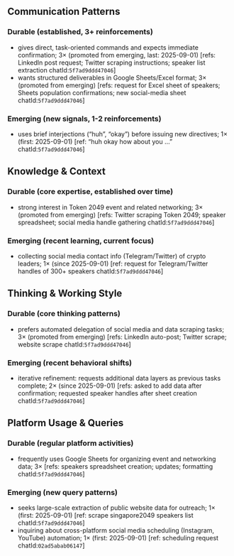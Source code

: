 ## Communication Patterns
### Durable (established, 3+ reinforcements)
- gives direct, task-oriented commands and expects immediate confirmation; 3× (promoted from emerging, last: 2025-09-01) [refs: LinkedIn post request; Twitter scraping instructions; speaker list extraction chatId:`5f7ad9ddd47046`]
- wants structured deliverables in Google Sheets/Excel format; 3× (promoted from emerging) [refs: request for Excel sheet of speakers; Sheets population confirmations; new social-media sheet chatId:`5f7ad9ddd47046`]

### Emerging (new signals, 1-2 reinforcements)
- uses brief interjections (“huh”, “okay”) before issuing new directives; 1× (first: 2025-09-01) [ref: “huh okay how about you …” chatId:`5f7ad9ddd47046`]

## Knowledge & Context
### Durable (core expertise, established over time)
- strong interest in Token 2049 event and related networking; 3× (promoted from emerging) [refs: Twitter scraping Token 2049; speaker spreadsheet; social media handle gathering chatId:`5f7ad9ddd47046`]

### Emerging (recent learning, current focus)  
- collecting social media contact info (Telegram/Twitter) of crypto leaders; 1× (since 2025-09-01) [ref: request for Telegram/Twitter handles of 300+ speakers chatId:`5f7ad9ddd47046`]

## Thinking & Working Style
### Durable (core thinking patterns)
- prefers automated delegation of social media and data scraping tasks; 3× (promoted from emerging) [refs: LinkedIn auto-post; Twitter scrape; website scrape chatId:`5f7ad9ddd47046`]

### Emerging (recent behavioral shifts)
- iterative refinement: requests additional data layers as previous tasks complete; 2× (since 2025-09-01) [refs: asked to add data after confirmation; requested speaker handles after sheet creation chatId:`5f7ad9ddd47046`]

## Platform Usage & Queries
### Durable (regular platform activities)
- frequently uses Google Sheets for organizing event and networking data; 3× [refs: speakers spreadsheet creation; updates; formatting chatId:`5f7ad9ddd47046`]

### Emerging (new query patterns)
- seeks large-scale extraction of public website data for outreach; 1× (first: 2025-09-01) [ref: scrape singapore2049 speakers list chatId:`5f7ad9ddd47046`]
- inquiring about cross-platform social media scheduling (Instagram, YouTube) automation; 1× (first: 2025-09-01) [ref: scheduling request chatId:`02ad5abab06147`]